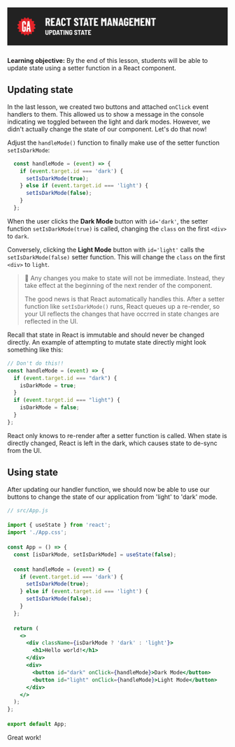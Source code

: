 # ![React State Management - Updating State](./assets/hero.png)

**Learning objective:** By the end of this lesson, students will be able to update state using a setter function in a React component.

## Updating state

In the last lesson, we created two buttons and attached `onClick` event handlers to them. This allowed us to show a message in the console indicating we toggled between the light and dark modes. However, we didn't actually change the state of our component. Let's do that now!

Adjust the `handleMode()` function to finally make use of the setter function `setIsDarkMode`:

```jsx
  const handleMode = (event) => {
    if (event.target.id === 'dark') {
      setIsDarkMode(true);
    } else if (event.target.id === 'light') {
      setIsDarkMode(false);
    }
  };
```

When the user clicks the **Dark Mode** button with `id='dark'`, the setter function `setIsDarkMode(true)` is called, changing the `class` on the first `<div>` to `dark`.

Conversely, clicking the **Light Mode** button with `id='light'` calls the `setIsDarkMode(false)` setter function. This will change the `class` on the first `<div>` to `light`.

> 🧠 Any changes you make to state will not be immediate. Instead, they take effect at the beginning of the next render of the component.
>
> The good news is that React automatically handles this. After a setter function like `setIsDarkMode()` runs, React queues up a re-render, so your UI reflects the changes that have occrred in state changes are reflected in the UI.

Recall that state in React is immutable and should never be changed directly. An example of attempting to mutate state directly might look something like this:

```jsx
// Don't do this!!
const handleMode = (event) => {
  if (event.target.id === "dark") {
    isDarkMode = true;
  }
  if (event.target.id === "light") {
    isDarkMode = false;
  }
};
```

React only knows to re-render after a setter function is called. When state is directly changed, React is left in the dark, which causes state to de-sync from the UI.

## Using state

After updating our handler function, we should now be able to use our buttons to change the state of our application from 'light' to 'dark' mode.

```jsx
// src/App.js

import { useState } from 'react';
import './App.css';

const App = () => {
  const [isDarkMode, setIsDarkMode] = useState(false);

  const handleMode = (event) => {
    if (event.target.id === 'dark') {
      setIsDarkMode(true);
    } else if (event.target.id === 'light') {
      setIsDarkMode(false);
    }
  };

  return (
    <>
      <div className={isDarkMode ? 'dark' : 'light'}>
        <h1>Hello world!</h1>
      </div>
      <div>
        <button id="dark" onClick={handleMode}>Dark Mode</button>
        <button id="light" onClick={handleMode}>Light Mode</button>
      </div>
    </>
  );
};

export default App;
```

Great work!
